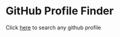 # GitHub Profile Finder

Click [here](https://iamshubhamhere.github.io/gh_finder/) to search any github profile 


